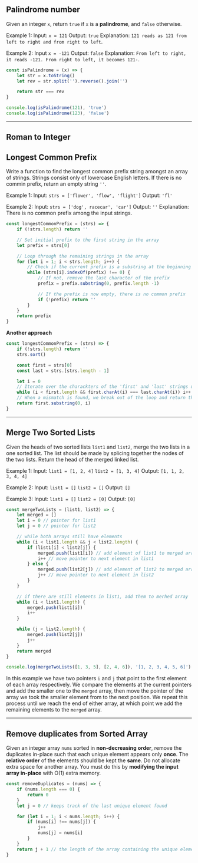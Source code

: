## Palindrome number
Given an integer `x`, return `true` if `x` is a __palindrome__, and `false` otherwise.

Example 1:
Input: `x = 121`
Output: `true`
Explanation: `121 reads as 121 from left to right and from right to left`.

Example 2:
Input `x = -121`
Output: `false`
Explanation: `From left to right, it reads -121. From right to left, it becomes 121-`.

```js
const isPalindrome = (x) => {
	let str = x.toString()
	let rev = str.split('').reverse().join('')

	return str === rev
}

console.log(isPalindrome(121), 'true')
console.log(isPalindrome(123), 'false')
```
---

## Roman to Integer

## Longest Common Prefix
Write a function to find the longest common prefix string amongst an array of strings. Strings consist only of lowercase English letters.
If there is no commin prefix, return an empty string `''`.

Example 1:
Input: `strs = ['flower', 'flow', 'flight']`
Output: `'fl'`

Example 2:
Input: `strs = ['dog', racecar', 'car']`
Output: `''`
Explanation: There is no common prefix among the input strings.

```js
const longestCommonPrefix = (strs) => {
	if (!strs.length) return ''

	// Set initial prefix to the first string in the array
	let prefix = strs[0]

	// Loop through the remaining strings in the array
	for (let i = 1; i < strs.length; i++) {
		// Check if the current prefix is a substring at the beginning of the current string
		while (strs[i].indexOf(prefix) !== 0) {
			// If not, remove the last character of the prefix
			prefix = prefix.substring(0, prefix.length -1)

			// If the prefix is now empty, there is no common prefix
			if (!prefix) return ''
		}
	}
	return prefix
}
```

**Another approach**
```js
const longestCommonPrefix = (strs) => {
	if (!strs.length) return ''
	strs.sort()

	const first = strs[0]
	const last = strs.[strs.length - 1]

	let i = 0
	// Iterate over the charackters of the 'first' and 'last' strings until a mismatch is found or the end of the 'first' string is reached
	while (i < first.length && first.charAt(i) === last.charAt(i)) i++
	// When a mismatch is found, we break out of the loop and return the common prefix up to but not including the mismatched character
	return first.substring(0, i)
}
```
---

## Merge Two Sorted Lists
Given the heads of two sorted lists `list1` and `list2`, merge the two lists in a one sorted list. The list should be made by splicing together the nodes of the two lists.
Return the head of the merged linked list.

Example 1:
Input: `list1 = [1, 2, 4]` `list2 = [1, 3, 4]`
Output: `[1, 1, 2, 3, 4, 4]`

Example 2:
Input: `list1 = []` `list2 = []`
Output: `[]`

Example 3:
Input: `list1 = []` `list2 = [0]`
Output: `[0]`

```js
const mergeTwoLists = (list1, list2) => {
	let merged = []
	let i = 0 // pointer for list1
	let j = 0 // pointer for list2

	// while both arrays still have elements
	while (i < list1.length && j < list2.length) {
		if (list1[i] < list2[j]) {
			merged.push(list1[i]) // add element of list1 to merged array
			i++ // move pointer to next element in list1
		} else {
			merged.push(list2[j]) // add element of list2 to merged array
			j++ // move pointer to next element in list2
		}
	}

	// if there are still elements in list1, add them to merhed array
	while (i < list1.length) {
		merged.push(list1[i])
		i++
	}

	while (j < list2.length) {
		merged.push(list2[j])
		j++
	}
	return merged
}

console.log(mergeTwoLists([1, 3, 5], [2, 4, 6]), '[1, 2, 3, 4, 5, 6]')
```

In this example we have two pointers `i` and `j` that point to the first element of each array respectively. We compare the elements at the current pointers and add the smaller one to the `merged` array, then move the pointer of the array we took the smaller element from to the next position.
We repeat this process until we reach the end of either array, at which point we add the remaining elements to the `merged` array.

---

## Remove duplicates from Sorted Array
Given an integer array `nums` sorted in **non-decreasing order**, remove the duplicates in-place such that each unique element appears only **once**. The **relative order** of the elements should be kept the **same**.
Do not allocate extra space for another array. You must do this by **modifying the input array in-place** with O(1) extra memory.

```js
const removeDuplicates = (nums) => {
	if (nums.length === 0) {
		return 0
	}
	let j = 0 // keeps track of the last unique element found

	for (let i = 1; i < nums.length; i++) {
		if (nums[i] !== nums[j]) {
			j++
			nums[j] = nums[i]
		}
	}
	return j + 1 // the length of the array containing the unique elements
}
```

